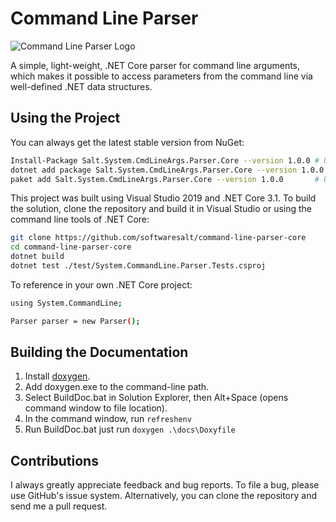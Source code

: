 # Command Line Parser

![Command Line Parser Logo](./docs/images/Banner.png "Command Line Parser Logo")

A simple, light-weight, .NET Core parser for command line arguments, which makes it possible to access parameters
from the command line via well-defined .NET data structures.

## Using the Project

You can always get the latest stable version from NuGet:

```bash
Install-Package Salt.System.CmdLineArgs.Parser.Core --version 1.0.0	# Using the Visual Studio Package Manager
dotnet add package Salt.System.CmdLineArgs.Parser.Core --version 1.0.0	# Using the .NET Command Line Interface
paket add Salt.System.CmdLineArgs.Parser.Core --version 1.0.0		# Using the packet Command Line Interface
```

This project was built using Visual Studio 2019 and .NET Core 3.1. To build the solution, clone the repository
and build it in Visual Studio or using the command line tools of .NET Core:

```bash
git clone https://github.com/softwaresalt/command-line-parser-core
cd command-line-parser-core
dotnet build
dotnet test ./test/System.CommandLine.Parser.Tests.csproj
```

To reference in your own .NET Core project:


```bash
using System.CommandLine;

Parser parser = new Parser();
```
## Building the Documentation
1. Install [doxygen](https://www.doxygen.nl/download.html).
1. Add doxygen.exe to the command-line path.
1. Select BuildDoc.bat in Solution Explorer, then Alt+Space (opens command window to file location).
1. In the command window, run ```refreshenv```
1. Run BuildDoc.bat just run ```doxygen .\docs\Doxyfile```

## Contributions

I always greatly appreciate feedback and bug reports. To file a bug, please use GitHub's issue system.
Alternatively, you can clone the repository and send me a pull request.
